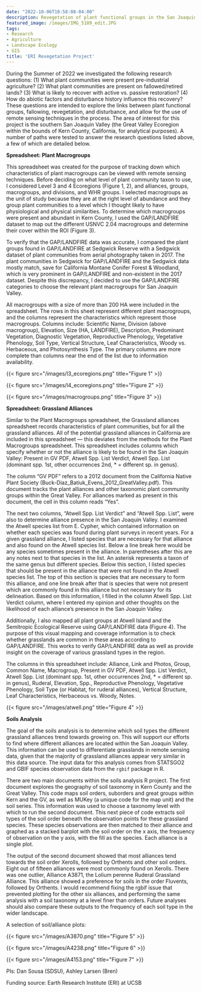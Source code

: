 ```yaml
---
date: "2022-10-06T10:58:08-04:00"
description: Revegetation of plant functional groups in the San Joaquin Valley
featured_image: /images/IMG_5189_edit.JPG
tags: 
- Research
- Agriculture
- Landscape Ecology
- GIS
title: 'ERI Revegetation Project'
---
```


During the Summer of 2022 we investigated the following research questions: (1) What plant communities were present pre-industrial agriculture? (2) What plant communities are present on fallowed/retired lands? (3) What is likely to recover with active vs. passive restoration? (4) How do abiotic factors and disturbance history influence this recovery? These questions are intended to explore the links between plant functional groups, fallowing, revegetation, and disturbance, and allow for the use of remote sensing techniques in the process. The area of interest for this project is the southern San Joaquin Valley (the Great Valley Ecoregion within the bounds of Kern County, California, for analytical purposes). A number of paths were tested to answer the research questions listed above, a few of which are detailed below.

__Spreadsheet: Plant Macrogroups__

This spreadsheet was created for the purpose of tracking down which characteristics of plant macrogroups can be viewed with remote sensing techniques. Before deciding on what level of plant community taxon to use, I considered Level 3 and 4 Ecoregions (Figure 1, 2), and alliances, groups, macrogroups, and divisions, and WHR groups. I selected macrogroups as the unit of study because they are at the right level of abundance and they group plant communities to a level which I thought likely to have physiological and physical similarities. To determine which macrogroups were present and abundant in Kern County, I used the GAP/LANDFIRE dataset to map out the different USNVC 2.04 macrogroups and determine their cover within the ROI (Figure 3). 

To verify that the GAP/LANDFIRE data was accurate, I compared the plant groups found in GAP/LANDFIRE at Sedgwick Reserve with a Sedgwick dataset of plant communities from aerial photography taken in 2017. The plant communities in Sedgwick for GAP/LANDFIRE and the Sedgwick data mostly match, save for California Montane Conifer Forest & Woodland, which is very prominent in GAP/LANDFIRE and non-existent in the 2017 dataset. Despite this discrepancy, I decided to use the GAP/LANDFIRE categories to choose the relevant plant macrogroups for San Joaquin Valley. 

All macrogroups with a size of more than 200 HA were included in the spreadsheet. The rows in this sheet represent different plant macrogroups, and the columns represent the characteristics which represent those macrogroups. Columns include: Scientific Name, Division (above macrogroup), Elevation, Size (HA, LANDFIRE), Description, Predominant Vegetation, Diagnostic Vegetation,  Reproductive Phenology, Vegetative Phenology, Soil Type, Vertical Structure, Leaf Characteristics, Woody vs. Herbaceous, and Photosynthesis Type. The primary columns are more complete than columns near the end of the list due to information availability. 

{{< figure src="/images/l3_ecoregions.png" title="Figure 1" >}}

{{< figure src="/images/l4_ecoregions.png" title="Figure 2" >}}

{{< figure src="/images/macrogroups.png" title="Figure 3" >}}

__Spreadsheet: Grassland Alliances__

Similar to the Plant Macrogroups spreadsheet, the Grassland alliances spreadsheet records characteristics of plant communities, but for all the grassland alliances. All of the potential grassland alliances in California are included in this spreadsheet — this deviates from the methods for the Plant Macrogroups spreadsheet. This spreadsheet includes columns which specify whether or not the alliance is likely to be found in the San Joaquin Valley: Present in GV PDF, Atwell Spp. List Verdict, Atwell Spp. List (dominant spp. 1st, other occurrences 2nd, * = different sp. in genus). 

The column “GV PDF” refers to a 2012 document from the California Native Plant Society (Buck-Diaz_Batiuk_Evens_2012_GreatValley.pdf). This document tracks the plant alliances and other taxonomic plant community groups within the Great Valley. For alliances marked as present in this document, the cell in this column reads “Yes”. 

The next two columns, “Atwell Spp. List Verdict” and “Atwell Spp. List”, were also to determine alliance presence in the San Joaquin Valley. I examined the Atwell species list from E. Cypher, which contained information on whether each species was found during plant surveys in recent years. For a given grassland alliance, I listed species that are necessary for that alliance and also found on the Atwell species list. Below a line break here would be any species sometimes present in the alliance. In parentheses after this are any notes next to that species in the list. An asterisk represents a taxon of the same genus but different species. Below this section, I listed species that should be present in the alliance that were not found in the Atwell species list. The top of this section is species that are necessary to form this alliance, and one line break after that is species that were not present which are commonly found in this alliance but not necessary for its delineation. Based on this information, I filled in the column Atwell Spp. List Verdict column, where I entered my opinion and other thoughts on the likelihood of each alliance’s presence in the San Joaquin Valley. 

Additionally, I also mapped all plant groups at Atwell Island and the Semitropic Ecological Reserve using GAP/LANDFIRE data (Figure 4). The purpose of this visual mapping and coverage information is to check whether grasslands are common in these areas according to GAP/LANDFIRE. This works to verify GAP/LANDFIRE data as well as provide insight on the coverage of various grassland types in the region. 

The columns in this spreadsheet include: Alliance, Link and Photos, Group, Common Name, Macrogroup, Present in GV PDF, Atwell Spp. List Verdict, Atwell Spp. List (dominant spp. 1st, other occurrences 2nd, * = different sp. in genus), Ruderal, Elevation, Spp., Reproductive Phenology, Vegetative Phenology, Soil Type (or Habitat, for ruderal alliances), Vertical Structure, Leaf Characteristics, Herbaceous vs. Woody, Notes. 

{{< figure src="/images/atwell.png" title="Figure 4" >}}

__Soils Analysis__

The goal of the soils analysis is to determine which soil types the different grassland alliances trend towards growing on. This will support our efforts to find where different alliances are located within the San Joaquin Valley. This information can be used to differentiate grasslands in remote sensing data, given that the majority of grassland alliances appear very similar in this data source. The input data for this analysis comes from STATSGO2 and GBIF species observation data from the `rgbif` package in R. 

There are two main documents within the soils analysis R project. The first document explores the geography of soil taxonomy in Kern County and the Great Valley. This code maps soil orders, suborders and great groups within Kern and the GV, as well as MUKey (a unique code for the map unit) and the soil series. This information was used to choose a taxonomy level with which to run the second document. This next piece of code extracts soil types of the soil order beneath the observation points for these grassland species. These species observations are then matched to their alliance and graphed as a stacked barplot with the soil order on the x axis, the frequency of observation on the y axis, with the fill as the species. Each alliance is a single plot. 

The output of the second document showed that most alliances tend towards the soil order Xerolls, followed by Orthents and other soil orders. Eight out of fifteen alliances were most commonly found on Xerolls. There was one outlier, Alliance A3871, the Lolium perenne Ruderal Grassland Alliance. This alliance showed a preference for soils in the order Fluvents, followed by Orthents. I would recommend fixing the rgbif issue that prevented plotting for the other six alliances, and performing the same analysis with a soil taxonomy at a level finer than orders. Future analyses should also compare these outputs to the frequency of each soil type in the wider landscape. 

A selection of soil/alliance plots:

{{< figure src="/images/A3870.png" title="Figure 5" >}}

{{< figure src="/images/A4238.png" title="Figure 6" >}}

{{< figure src="/images/A4153.png" title="Figure 7" >}}

PIs: Dan Sousa (SDSU), Ashley Larsen (Bren)

Funding source: Earth Research Institute (ERI) at UCSB
